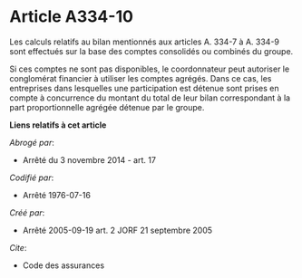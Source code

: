 # Article A334-10

Les calculs relatifs au bilan mentionnés aux articles A. 334-7 à A. 334-9 sont effectués sur la base des comptes consolidés
ou combinés du groupe.

Si ces comptes ne sont pas disponibles, le coordonnateur peut autoriser le conglomérat financier à utiliser les comptes
agrégés. Dans ce cas, les entreprises dans lesquelles une participation est détenue sont prises en compte à concurrence du
montant du total de leur bilan correspondant à la part proportionnelle agrégée détenue par le groupe.

**Liens relatifs à cet article**

_Abrogé par_:

  - Arrêté du 3 novembre 2014 - art. 17

_Codifié par_:

  - Arrêté 1976-07-16

_Créé par_:

  - Arrêté 2005-09-19 art. 2 JORF 21 septembre 2005

_Cite_:

  - Code des assurances
